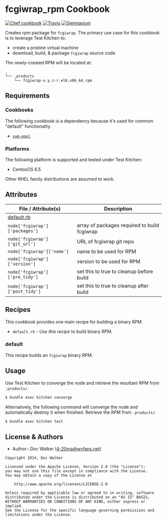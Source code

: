 fcgiwrap_rpm Cookbook
=====================
[![Chef cookbook](https://img.shields.io/cookbook/v/fcgiwrap_rpm.svg?style=flat)][cookbook]
[![Travis](https://img.shields.io/travis/4-20ma/cookbook-fcgiwrap_rpm.svg?style=flat)][travis]
[![Gemnasium](http://img.shields.io/gemnasium/4-20ma/cookbook-fcgiwrap_rpm.svg?style=flat)][gemnasium]

[cookbook]: https://supermarket.chef.io/cookbooks/fcgiwrap_rpm
[travis]: https://travis-ci.org/4-20ma/cookbook-fcgiwrap_rpm
[gemnasium]: https://gemnasium.com/4-20ma/cookbook-fcgiwrap_rpm

Creates rpm package for `fcgiwrap`. The primary use case for this cookbook is to leverage Test Kitchen to:

- create a pristine virtual machine
- download, build, & package `fcgiwrap` source code

The newly-created RPM will be located at:

````text
.
└── .products
    └── fcgiwrap-x.y.z-r.el6.x86_64.rpm
````


Requirements
------------
### Cookbooks
The following cookbook is a dependency because it's used for common "default" functionality.

- [`yum-epel`](https://github.com/opscode-cookbooks/yum-epel)

### Platforms
The following platform is supported and tested under Test Kitchen:

- CentosOS 6.5

Other RHEL family distributions are assumed to work.


Attributes
----------

File / Attribute(s)                 | Description
------------------------------------|------------
[default.rb](attributes/default.rb) |
`node['fcgiwrap']['packages']`      | array of packages required to build fcgiwrap
`node['fcgiwrap']['git_url']`       | URL of fcgiwrap git repo
`node['fcgiwrap']['name']`          | name to be used for RPM
`node['fcgiwrap']['version']`       | version to be used for RPM
`node['fcgiwrap']['pre_tidy']`      | set this to true to cleanup before build
`node['fcgiwrap']['post_tidy']`     | set this to true to cleanup after build


Recipes
-------
This cookbook provides one main recipe for building a binary RPM.

- `default.rb` - *Use this recipe* to build binary RPM.

### default
This recipe builds an `fcgiwrap` binary RPM.


Usage
-----
Use Test Kitchen to converge the node and retrieve the resultant RPM from `.products/`.

````bash
$ bundle exec kitchen converge
````

Alternatively, the following command will converge the node and automatically destroy it when finished. Retrieve the RPM from `.products/`.

````bash
$ bundle exec kitchen test
````


License & Authors
-----------------
- Author:: Doc Walker (<4-20ma@wvfans.net>)

````text
Copyright 2014, Doc Walker

Licensed under the Apache License, Version 2.0 (the "License");
you may not use this file except in compliance with the License.
You may obtain a copy of the License at

    http://www.apache.org/licenses/LICENSE-2.0

Unless required by applicable law or agreed to in writing, software
distributed under the License is distributed on an "AS IS" BASIS,
WITHOUT WARRANTIES OR CONDITIONS OF ANY KIND, either express or implied.
See the License for the specific language governing permissions and
limitations under the License.
````
